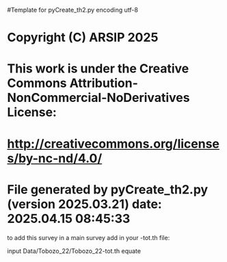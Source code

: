 #Template for pyCreate_th2.py
encoding utf-8

# Copyright (C) ARSIP 2025
# This work is under the Creative Commons Attribution-NonCommercial-NoDerivatives License:
# <http://creativecommons.org/licenses/by-nc-nd/4.0/>


# File generated by pyCreate_th2.py (version 2025.03.21) date: 2025.04.15 08:45:33

to add this survey in a main survey add in your -tot.th file: 

input Data/Tobozo_22/Tobozo_22-tot.th
equate
